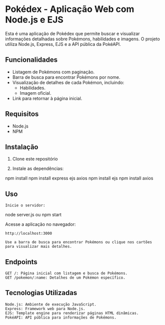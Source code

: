 # Pokédex - Aplicação Web com Node.js e EJS

Esta é uma aplicação de Pokédex que permite buscar e visualizar informações detalhadas sobre Pokémons, habilidades e imagens. O projeto utiliza Node.js, Express, EJS e a API pública da PokéAPI.

## Funcionalidades

- Listagem de Pokémons com paginação.
- Barra de busca para encontrar Pokémons por nome.
- Visualização de detalhes de cada Pokémon, incluindo:
  - Habilidades.
  - Imagem oficial.
- Link para retornar à página inicial.

## Requisitos

- Node.js
- NPM 

## Instalação

1. Clone este repositório

2. Instale as dependências:

npm install
npm install express ejs axios
npm install ejs
npm install axios

## Uso

    Inicie o servidor:

node server.js
ou
npm start

Acesse a aplicação no navegador:

    http://localhost:3000

    Use a barra de busca para encontrar Pokémons ou clique nos cartões para visualizar mais detalhes.

## Endpoints

    GET /: Página inicial com listagem e busca de Pokémons.
    GET /pokemon/:name: Detalhes de um Pokémon específico.

## Tecnologias Utilizadas

    Node.js: Ambiente de execução JavaScript.
    Express: Framework web para Node.js.
    EJS: Template engine para renderizar páginas HTML dinâmicas.
    PokéAPI: API pública para informações de Pokémons.
